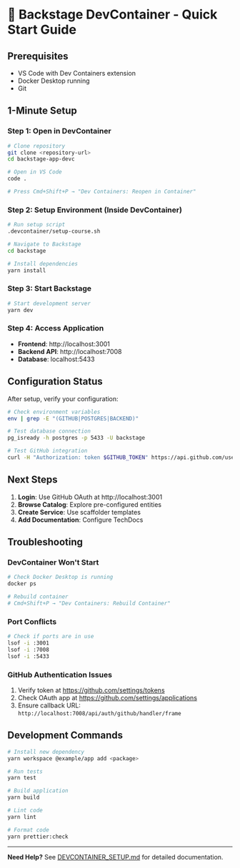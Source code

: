 # 🚀 Backstage DevContainer - Quick Start Guide

## Prerequisites

- VS Code with Dev Containers extension
- Docker Desktop running
- Git

## 1-Minute Setup

### Step 1: Open in DevContainer

```bash
# Clone repository
git clone <repository-url>
cd backstage-app-devc

# Open in VS Code
code .

# Press Cmd+Shift+P → "Dev Containers: Reopen in Container"
```

### Step 2: Setup Environment (Inside DevContainer)

```bash
# Run setup script
.devcontainer/setup-course.sh

# Navigate to Backstage
cd backstage

# Install dependencies
yarn install
```

### Step 3: Start Backstage

```bash
# Start development server
yarn dev
```

### Step 4: Access Application

- **Frontend**: http://localhost:3001
- **Backend API**: http://localhost:7008
- **Database**: localhost:5433

## Configuration Status

After setup, verify your configuration:

```bash
# Check environment variables
env | grep -E "(GITHUB|POSTGRES|BACKEND)"

# Test database connection
pg_isready -h postgres -p 5433 -U backstage

# Test GitHub integration
curl -H "Authorization: token $GITHUB_TOKEN" https://api.github.com/user
```

## Next Steps

1. **Login**: Use GitHub OAuth at http://localhost:3001
2. **Browse Catalog**: Explore pre-configured entities
3. **Create Service**: Use scaffolder templates
4. **Add Documentation**: Configure TechDocs

## Troubleshooting

### DevContainer Won't Start

```bash
# Check Docker Desktop is running
docker ps

# Rebuild container
# Cmd+Shift+P → "Dev Containers: Rebuild Container"
```

### Port Conflicts

```bash
# Check if ports are in use
lsof -i :3001
lsof -i :7008
lsof -i :5433
```

### GitHub Authentication Issues

1. Verify token at https://github.com/settings/tokens
2. Check OAuth app at https://github.com/settings/applications
3. Ensure callback URL: `http://localhost:7008/api/auth/github/handler/frame`

## Development Commands

```bash
# Install new dependency
yarn workspace @example/app add <package>

# Run tests
yarn test

# Build application
yarn build

# Lint code
yarn lint

# Format code
yarn prettier:check
```

---

**Need Help?** See [DEVCONTAINER_SETUP.md](./DEVCONTAINER_SETUP.md) for detailed documentation.
